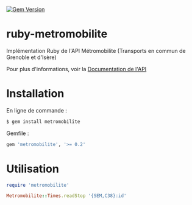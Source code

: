 [![Gem Version](https://badge.fury.io/rb/metromobilite.svg)](https://badge.fury.io/rb/metromobilite)
# ruby-metromobilite
Implémentation Ruby de l'API Métromobilite (Transports en commun de Grenoble et d'Isère)

Pour plus d'informations, voir la [Documentation de l'API](http://www.metromobilite.fr/pages/opendata/OpenDataApi.html)

# Installation
En ligne de commande :
```bash
$ gem install metromobilite
```

Gemfile :
```ruby
gem 'metromobilite', '>= 0.2'
```

# Utilisation

```ruby
require 'metromobilite'

Metromobilite::Times.readStop '{SEM,C38}:id'
```
